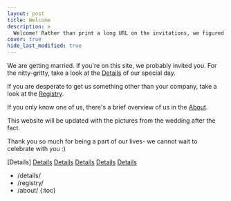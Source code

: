 ```yaml
---
layout: post
title: Welcome 
description: >
  Welcome! Rather than print a long URL on the invitations, we figured we'd put all the need-to-know information here.
cover: true
hide_last_modified: true
---
```


We are getting married. If you're on this site, we probably invited you. For the nitty-gritty, take a look at the [Details](https://rhysandclaire.me/details) of our special day.

If you are desperate to get us something other than your company, take a look at the [Registry](https://rhysandclaire.me/registry).

If you only know one of us, there's a brief overview of us in the [About](https://rhysandclaire.me/about).

This website will be updated with the pictures from the wedding after the fact.

Thank you so much for being a part of our lives- we cannot wait to celebrate with you :)

[Details]
[Details](./details)
[Details](./details.md)
[Details](/details)
[Details](/details/)
[Details](/details.md)

* /details/
* /registry/
* /about/
{:toc}